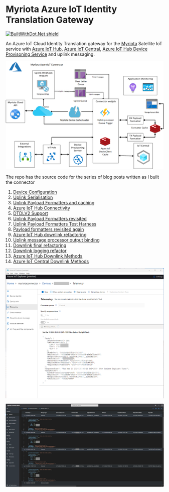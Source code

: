 # Myriota Azure IoT Identity Translation Gateway

[![BuiltWithDot.Net shield](https://builtwithdot.net/project/5738/azure-iot-cloud-services-satellite-connectivity-with-myriota/badge)](https://builtwithdot.net/project/5738/azure-iot-cloud-services-satellite-connectivity-with-myriota)

An Azure IoT Cloud Identity Translation gateway for the [Myriota](https://myriota.com/) Satellite IoT service with [Azure IoT Hub](https://azure.microsoft.com/en-us/products/iot-hub/?WT.mc_id=IoT-MVP-5001375), [Azure IoT Central](https://azure.microsoft.com/en-us/products/iot-central/?WT.mc_id=IoT-MVP-5001375), [Azure IoT Hub Device Provisoning Service](https://learn.microsoft.com/en-us/azure/iot-dps/about-iot-dps?WT.mc_id=IoT-MVP-5001375) and uplink messaging.

![Azure IoT Identity Translation Gateway Archiecture](MyriotaAzureIoTHubConnectorV1.png)

The repo has the source code for the series of blog posts written as I built the connector

1. [Device Configuration](http://blog.devmobile.co.nz/2023/08/25/myriota-device-configuration/)
2. [Uplink Serialisation](http://blog.devmobile.co.nz/2023/09/08/myriota-device-uplink-serialisation/)
3. [Uplink Payload Formatters and caching](http://blog.devmobile.co.nz/2023/09/10/myriota-uplink-payload-formatters-and-caching/)
4. [Azure IoT Hub Connectivity](http://blog.devmobile.co.nz/2023/09/27/myriota-connector-azure-iot-hub-connectivity/)
5. [DTDLV2 Support](http://blog.devmobile.co.nz/2023/09/30/myriota-connector-azure-iot-hub-dtdl-support/)
6. [Uplink Payload Formatters revisited](http://blog.devmobile.co.nz/2023/10/05/myriota-uplink-payload-formatters-revisited/)
7. [Uplink Payload Formatters Test Harness](http://blog.devmobile.co.nz/2023/10/07/myriota-uplink-payload-formatters-test-harness/)
8. [Payload formatters revisited again](http://blog.devmobile.co.nz/2023/10/29/myriota-connector-payload-formatters-revisited-again/)
9. [Azure IoT Hub downlink refactoring](http://blog.devmobile.co.nz/2023/11/03/myriota-connector-azure-iot-hub-downlink-refactoring/)
10. [Uplink message processor output binding](http://blog.devmobile.co.nz/2023/11/08/myriota-connector-uplinkmessageprocessor-queue-output-binding/)
11. [Downlink final refactoring](http://blog.devmobile.co.nz/2023/11/12/myriota-connector-azure-iot-hub-downlink-final-refactoring/)
12. [Downlink logging refactor](http://blog.devmobile.co.nz/2023/11/28/myriota-connector-azure-iot-hub-downlink-logging-refactor/)
13. [Azure IoT Hub Downlink Methods](http://blog.devmobile.co.nz/2023/12/21/myriota-connector-azure-iot-hub-downlink-methods/)
14. [Azure IoT Central Downlink Methods](http://blog.devmobile.co.nz/2024/01/05/myriota-connector-azure-iot-central-downlink-methods/)

![Azure IoT Hub Telemetry Uplink](AzureIoTExplorerLelemetry.png)

![Azure IoT Central Telemetry Uplink](AzureIoTCentralUplink.png)
